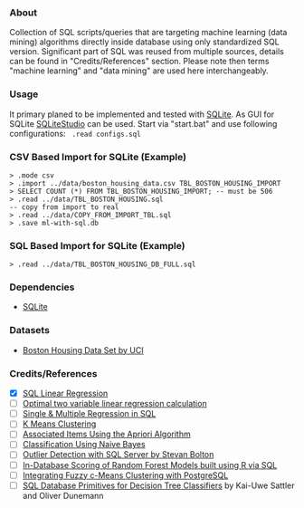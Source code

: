 ### About

Collection of SQL scripts/queries that are targeting machine learning (data mining) algorithms directly inside database using only standardized SQL version. Significant part of SQL was reused from multiple sources, details can be found in "Credits/References" section. Please note then terms "machine learning" and "data mining" are used here interchangeably.

### Usage

It primary planed to be implemented and tested with [SQLite](https://sqlite.org/). As GUI for SQLite [SQLiteStudio](http://sqlitestudio.pl/) can be used. Start via "start.bat" and use following configurations: ``` .read configs.sql```

### CSV Based Import for SQLite (Example)

```
> .mode csv
> .import ../data/boston_housing_data.csv TBL_BOSTON_HOUSING_IMPORT
> SELECT COUNT (*) FROM TBL_BOSTON_HOUSING_IMPORT; -- must be 506
> .read ../data/TBL_BOSTON_HOUSING.sql
-- copy from import to real
> .read ../data/COPY_FROM_IMPORT_TBL.sql
> .save ml-with-sql.db
```

### SQL Based Import for SQLite (Example)

```
> .read ../data/TBL_BOSTON_HOUSING_DB_FULL.sql
```

### Dependencies

* [SQLite](https://sqlite.org/)

### Datasets

* [Boston Housing Data Set by UCI](https://archive.ics.uci.edu/ml/datasets/Housing)

### Credits/References

* [X] [SQL Linear Regression](http://mikemstech.blogspot.de/2013/07/sql-linear-regression.html)
* [ ] [Optimal two variable linear regression calculation](http://stackoverflow.com/questions/2799047/optimal-two-variable-linear-regression-calculation)
* [ ] [Single & Multiple Regression in SQL](http://sqldatamine.blogspot.de/2013/07/single-multiple-regression-in-sql.html)
* [ ] [K Means Clustering](http://sqldatamine.blogspot.de/2013/08/k-means-clustering.html)
* [ ] [Associated Items Using the Apriori Algorithm](http://sqldatamine.blogspot.de/2014/02/associated-items-using-apriori-algorithm.html)
* [ ] [Classification Using Naive Bayes](http://sqldatamine.blogspot.de/2013/07/classification-using-naive-bayes.html)
* [ ] [Outlier Detection with SQL Server by Stevan Bolton](https://multidimensionalmayhem.wordpress.com/category/diy-data-mining/outlier-detection-with-sql-server/)
* [ ] [In-Database Scoring of Random Forest Models built using R via SQL](https://gist.github.com/shanebutler/96f0e78a02c84cdcf558)
* [ ] [Integrating Fuzzy c-Means Clustering with PostgreSQL](http://mzym.susu.ru/papers/Miniakhmetov_SYRCoDIS-11.pdf)
* [ ] [SQL Database Primitives for Decision Tree Classifiers](http://fusion.cs.uni-magdeburg.de/pubs/classprim.pdf) by Kai-Uwe Sattler and Oliver Dunemann
